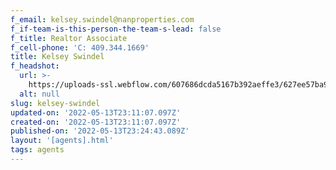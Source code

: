 ```yaml
---
f_email: kelsey.swindel@nanproperties.com
f_if-team-is-this-person-the-team-s-lead: false
f_title: Realtor Associate
f_cell-phone: 'C: 409.344.1669'
title: Kelsey Swindel
f_headshot:
  url: >-
    https://uploads-ssl.webflow.com/607686dcda5167b392aeffe3/627ee57ba9508429019b53a7_Kelsey%20Swindel-1.jpeg
  alt: null
slug: kelsey-swindel
updated-on: '2022-05-13T23:11:07.097Z'
created-on: '2022-05-13T23:11:07.097Z'
published-on: '2022-05-13T23:24:43.089Z'
layout: '[agents].html'
tags: agents
---
```



